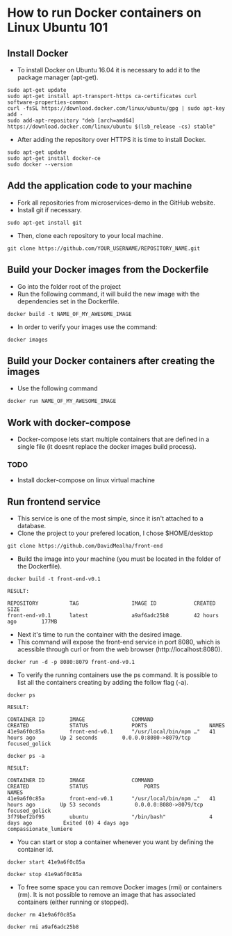 # How to run Docker containers on Linux Ubuntu 101

## Install Docker

* To install Docker on Ubuntu 16.04 it is necessary to add it to the package manager (apt-get).

```shell
sudo apt-get update
sudo apt-get install apt-transport-https ca-certificates curl software-properties-common
curl -fsSL https://download.docker.com/linux/ubuntu/gpg | sudo apt-key add -
sudo add-apt-repository "deb [arch=amd64] https://download.docker.com/linux/ubuntu $(lsb_release -cs) stable"
```

* After adding the repository over HTTPS it is time to install Docker.

```shell
sudo apt-get update
sudo apt-get install docker-ce
sudo docker --version
```

## Add the application code to your machine

* Fork all repositories from microservices-demo in the GitHub website.
* Install git if necessary.

```shell
sudo apt-get install git
```

* Then, clone each repository to your local machine.

```shell
git clone https://github.com/YOUR_USERNAME/REPOSITORY_NAME.git
```

## Build your Docker images from the Dockerfile

* Go into the folder root of the project
* Run the following command, it will build the new image with the dependencies set in the Dockerfile.

```shell
docker build -t NAME_OF_MY_AWESOME_IMAGE
```

* In order to verify your images use the command:

```shell
docker images
```

## Build your Docker containers after creating the images

* Use the following command

```shell
docker run NAME_OF_MY_AWESOME_IMAGE
```


## Work with docker-compose

* Docker-compose lets start multiple containers that are defined in a single file (it doesnt replace the docker images build process).

### TODO

* Install docker-compose on linux virtual machine

## Run frontend service

* This service is one of the most simple, since it isn't attached to a database.
* Clone the project to your prefered location, I chose $HOME/desktop

```shell
git clone https://github.com/DavidMealha/front-end
```

* Build the image into your machine (you must be located in the folder of the Dockerfile).

```shell
docker build -t front-end-v0.1

RESULT:

REPOSITORY          TAG                 IMAGE ID            CREATED             SIZE
front-end-v0.1      latest              a9af6adc25b8        42 hours ago        177MB
```

* Next it's time to run the container with the desired image.
* This command will expose the front-end service in port 8080, which is acessible through curl or from the web browser (http://localhost:8080).

```shell
docker run -d -p 8080:8079 front-end-v0.1
```

* To verify the running containers use the ps command. It is possible to list all the containers creating by adding the follow flag (-a).

```shell
docker ps

RESULT:

CONTAINER ID        IMAGE               COMMAND                  CREATED             STATUS              PORTS                    NAMES
41e9a6f0c85a        front-end-v0.1      "/usr/local/bin/npm …"   41 hours ago        Up 2 seconds        0.0.0.0:8080->8079/tcp   focused_golick

docker ps -a

RESULT:

CONTAINER ID        IMAGE               COMMAND                  CREATED             STATUS                  PORTS                    NAMES
41e9a6f0c85a        front-end-v0.1      "/usr/local/bin/npm …"   41 hours ago        Up 53 seconds           0.0.0.0:8080->8079/tcp   focused_golick
3f79bef2bf95        ubuntu              "/bin/bash"              4 days ago          Exited (0) 4 days ago                            compassionate_lumiere
```

* You can start or stop a container whenever you want by defining the container id.

```shell
docker start 41e9a6f0c85a

docker stop 41e9a6f0c85a
```

* To free some space you can remove Docker images (rmi) or containers (rm). It is not possible to remove an image that has associated containers (either running or stopped).

```shell
docker rm 41e9a6f0c85a

docker rmi a9af6adc25b8
```